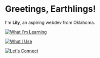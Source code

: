 # Greetings, Earthlings!

I'm **Lily**, an aspiring webdev from Oklahoma.

[![What I'm Learning](https://skillicons.dev/icons?i=html,css,js,bootstrap)](https://skillicons.dev)

[![What I Use](https://skillicons.dev/icons?i=vscode,ai,ps)](https://skillicons.dev)

[![Let's Connect](https://skillicons.dev/icons?i=linkedin)](https://www.linkedin.com/in/lily-s-oliver/)

<!---
lily-oliver/lily-oliver is a ✨ special ✨ repository because its `README.md` (this file) appears on your GitHub profile.
You can click the Preview link to take a look at your changes.
--->
